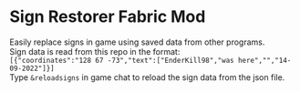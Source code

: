 # Sign Restorer Fabric Mod
Easily replace signs in game using saved data from other programs.  
Sign data is read from this repo in the format:  
`[{"coordinates":"128 67 -73","text":["EnderKill98","was here","","14-09-2022"]}]`  
Type `&reloadsigns` in game chat to reload the sign data from the json file.  
